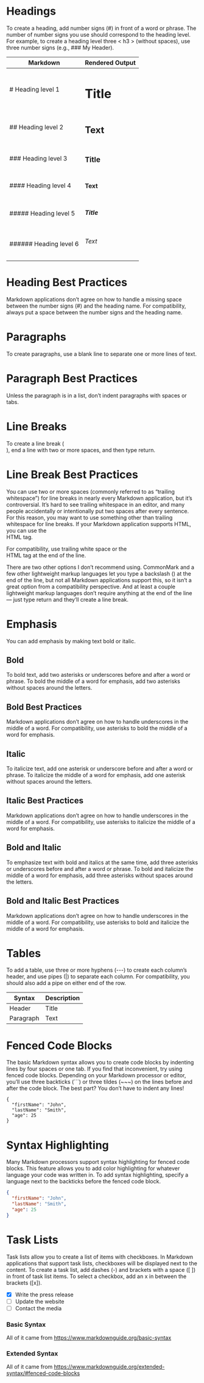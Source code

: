 # Headings

To create a heading, add number signs (#) in front of a word or phrase. The number of number signs you use should correspond to the heading level. For example, to create a heading level three < h3 > (without spaces), use three number signs (e.g., ### My Header).

| Markdown               | Rendered Output |
| ---------------------- | --------------- |
| # Heading level 1      | <h1>Title</h1>  |
| ## Heading level 2     | <h2>Text</h2>   |
| ### Heading level 3    | <h3>Title</h3>  |
| #### Heading level 4   | <h4>Text</h4>   |
| ##### Heading level 5  | <h5>Title</h5>  |
| ###### Heading level 6 | <h6>Text</h6>   |

# Heading Best Practices

Markdown applications don’t agree on how to handle a missing space between the number signs (#) and the heading name. For compatibility, always put a space between the number signs and the heading name.

# Paragraphs

To create paragraphs, use a blank line to separate one or more lines of text.

# Paragraph Best Practices

Unless the paragraph is in a list, don’t indent paragraphs with spaces or tabs.

# Line Breaks

To create a line break (<br>), end a line with two or more spaces, and then type return.

# Line Break Best Practices

You can use two or more spaces (commonly referred to as “trailing whitespace”) for line breaks in nearly every Markdown application, but it’s controversial. It’s hard to see trailing whitespace in an editor, and many people accidentally or intentionally put two spaces after every sentence. For this reason, you may want to use something other than trailing whitespace for line breaks. If your Markdown application supports HTML, you can use the <br> HTML tag.

For compatibility, use trailing white space or the <br> HTML tag at the end of the line.

There are two other options I don’t recommend using. CommonMark and a few other lightweight markup languages let you type a backslash (\) at the end of the line, but not all Markdown applications support this, so it isn’t a great option from a compatibility perspective. And at least a couple lightweight markup languages don’t require anything at the end of the line — just type return and they’ll create a line break.

# Emphasis

You can add emphasis by making text bold or italic.

## Bold

To bold text, add two asterisks or underscores before and after a word or phrase. To bold the middle of a word for emphasis, add two asterisks without spaces around the letters.

## Bold Best Practices

Markdown applications don’t agree on how to handle underscores in the middle of a word. For compatibility, use asterisks to bold the middle of a word for emphasis.

## Italic

To italicize text, add one asterisk or underscore before and after a word or phrase. To italicize the middle of a word for emphasis, add one asterisk without spaces around the letters.

## Italic Best Practices

Markdown applications don’t agree on how to handle underscores in the middle of a word. For compatibility, use asterisks to italicize the middle of a word for emphasis.

## Bold and Italic

To emphasize text with bold and italics at the same time, add three asterisks or underscores before and after a word or phrase. To bold and italicize the middle of a word for emphasis, add three asterisks without spaces around the letters.

## Bold and Italic Best Practices

Markdown applications don’t agree on how to handle underscores in the middle of a word. For compatibility, use asterisks to bold and italicize the middle of a word for emphasis.

# Tables

To add a table, use three or more hyphens (---) to create each column’s header, and use pipes (|) to separate each column. For compatibility, you should also add a pipe on either end of the row.

| Syntax    | Description |
| --------- | ----------- |
| Header    | Title       |
| Paragraph | Text        |

# Fenced Code Blocks

The basic Markdown syntax allows you to create code blocks by indenting lines by four spaces or one tab. If you find that inconvenient, try using fenced code blocks. Depending on your Markdown processor or editor, you’ll use three backticks (```) or three tildes (~~~) on the lines before and after the code block. The best part? You don’t have to indent any lines!

```
{
  "firstName": "John",
  "lastName": "Smith",
  "age": 25
}
```

# Syntax Highlighting

Many Markdown processors support syntax highlighting for fenced code blocks. This feature allows you to add color highlighting for whatever language your code was written in. To add syntax highlighting, specify a language next to the backticks before the fenced code block.

```json
{
  "firstName": "John",
  "lastName": "Smith",
  "age": 25
}
```

# Task Lists

Task lists allow you to create a list of items with checkboxes. In Markdown applications that support task lists, checkboxes will be displayed next to the content. To create a task list, add dashes (-) and brackets with a space ([ ]) in front of task list items. To select a checkbox, add an x in between the brackets ([x]).

- [x] Write the press release
- [ ] Update the website
- [ ] Contact the media

### Basic Syntax

All of it came from https://www.markdownguide.org/basic-syntax

### Extended Syntax

All of it came from https://www.markdownguide.org/extended-syntax/#fenced-code-blocks
